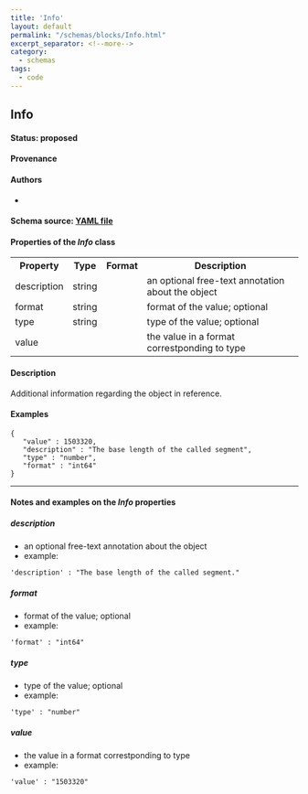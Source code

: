 ```yaml
---
title: 'Info'
layout: default
permalink: "/schemas/blocks/Info.html"
excerpt_separator: <!--more-->
category:
  - schemas
tags:
  - code
---
```

## Info


#### Status: __proposed__

<!--more-->



#### Provenance  


#### Authors

* 

#### Schema source: [YAML file](https://github.com/ga4gh-schemablocks/blocks/blob/master/src/yaml/info.yaml)    
#### Properties of the _Info_ class    

<table>
  <tr>
    <th>Property</th>
    <th>Type</th>
    <th>Format</th>
    <th>Description</th>
  </tr>
  <tr>
    <td>description</td>
    <td>string</td>
    <td></td>
    <td>an optional free-text annotation about the object</td>
  </tr>
  <tr>
    <td>format</td>
    <td>string</td>
    <td></td>
    <td>format of the value; optional</td>
  </tr>
  <tr>
    <td>type</td>
    <td>string</td>
    <td></td>
    <td>type of the value; optional</td>
  </tr>
  <tr>
    <td>value</td>
    <td></td>
    <td></td>
    <td>the value in a format correstponding to type</td>
  </tr>

</table>


#### Description 
Additional information regarding the object in reference.



#### Examples

```
{
   "value" : 1503320,
   "description" : "The base length of the called segment",
   "type" : "number",
   "format" : "int64"
}
```
--------------------------------------------------------------------------------

<h4>Notes and examples on the <i>Info</i> properties</h4>

##### description

* an optional free-text annotation about the object
* example:

```
'description' : "The base length of the called segment."
```

##### format

* format of the value; optional
* example:

```
'format' : "int64"
```

##### type

* type of the value; optional
* example:

```
'type' : "number"
```

##### value

* the value in a format correstponding to type
* example:

```
'value' : "1503320"
```

